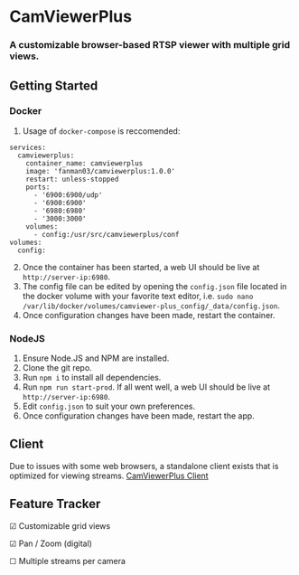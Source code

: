 # CamViewerPlus

### A customizable browser-based RTSP viewer with multiple grid views.

## Getting Started
### Docker
1. Usage of `docker-compose` is reccomended:
```version: '3'
services:
  camviewerplus:
    container_name: camviewerplus
    image: 'fanman03/camviewerplus:1.0.0'
    restart: unless-stopped
    ports:
      - '6900:6900/udp'
      - '6900:6900'
      - '6980:6980'
      - '3000:3000'
    volumes:
      - config:/usr/src/camviewerplus/conf
volumes:
  config:
```
2. Once the container has been started, a web UI should be live at `http://server-ip:6980`.
3. The config file can be edited by opening the `config.json` file located in the docker volume with your favorite text editor, i.e. `sudo nano /var/lib/docker/volumes/camviewer-plus_config/_data/config.json`.
4. Once configuration changes have been made, restart the container.
### NodeJS
1. Ensure Node.JS and NPM are installed.
2. Clone the git repo.
3. Run `npm i` to install all dependencies.
4. Run `npm run start-prod`. If all went well, a web UI should be live at `http://server-ip:6980`.
5. Edit `config.json` to suit your own preferences.
4. Once configuration changes have been made, restart the app.

## Client
Due to issues with some web browsers, a standalone client exists that is optimized for viewing streams.
[CamViewerPlus Client](https://github.com/Fanman03/CamViewerPlus-Client/)

## Feature Tracker
☑ Customizable grid views

☑ Pan / Zoom (digital)

☐ Multiple streams per camera
